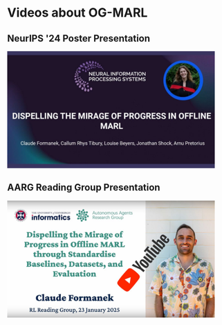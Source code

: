 <!DOCTYPE html>
<html lang="en">
<meta charset="UTF-8">
<meta name="viewport" content="width=device-width, initial-scale=1.0">
<title>Website Page</title>
</head>
<body>
<h1>Videos about OG-MARL</h1>

## NeurIPS '24 Poster Presentation

<a href="https://neurips.cc/virtual/2024/poster/97812">
  <img src="assets/louise_video_thumbnail.jpg" alt="OG-MARL NeurIPS Poster Presentation" width="480" />
</a>

## AARG Reading Group Presentation

<a href="https://www.youtube.com/watch?v=CgLCP7BErto">
  <img src="assets/video_thumbnail.jpg" alt="OG-MARL at AARG Reading Group" width="480" />
</a>